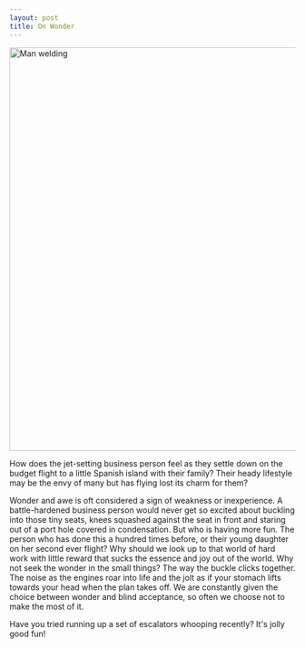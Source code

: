 ```yaml
---
layout: post
title: On Wonder
---
```


<img src="https://matt-reid-images.s3.eu-west-1.amazonaws.com/sunset-out-of-plane.jpg" alt="Man welding" height="711" width="800">

How does the jet-setting business person feel as they settle down on the budget flight to a little Spanish island with their family? Their heady lifestyle may be the envy of many but has flying lost its charm for them?

Wonder and awe is oft considered a sign of weakness or inexperience. A battle-hardened business person would never get so excited about buckling into those tiny seats, knees squashed against the seat in front and staring out of a port hole covered in condensation. But who is having more fun. The person who has done this a hundred times before, or their young daughter on her second ever flight? Why should we look up to that world of hard work with little reward that sucks the essence and joy out of the world. Why not seek the wonder in the small things? The way the buckle clicks together. The noise as the engines roar into life and the jolt as if your stomach lifts towards your head when the plan takes off. We are constantly given the choice between wonder and blind acceptance, so often we choose not to make the most of it. 

Have you tried running up a set of escalators whooping recently? 
It's jolly good fun!
